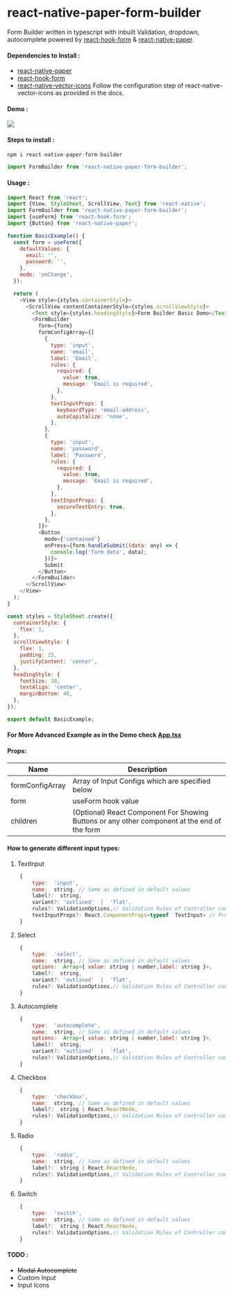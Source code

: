 # react-native-paper-form-builder

Form Builder written in typescript with inbuilt Validation, dropdown, autocomplete powered by [react-hook-form](https://react-hook-form.com/) & [react-native-paper](https://callstack.github.io/react-native-paper/).

#### Dependencies to Install :

- [react-native-paper](https://www.npmjs.com/package/react-native-paper)
- [react-hook-form](https://www.npmjs.com/package/react-hook-form)
- [react-native-vector-icons](https://www.npmjs.com/package/react-native-vector-icons) Follow the configuration step of react-native-vector-icons as provided in the docs.

#### Demo :

![](https://i.ibb.co/CHwmKJN/ezgif-1-894da084218f.gif)

#### Steps to install :

```javascript
npm i react-native-paper-form-builder
```

```javascript
import FormBuilder from 'react-native-paper-form-builder';
```

#### Usage :

```javascript
import React from 'react';
import {View, StyleSheet, ScrollView, Text} from 'react-native';
import FormBuilder from 'react-native-paper-form-builder';
import {useForm} from 'react-hook-form';
import {Button} from 'react-native-paper';

function BasicExample() {
  const form = useForm({
    defaultValues: {
      email: '',
      password: '',
    },
    mode: 'onChange',
  });

  return (
    <View style={styles.containerStyle}>
      <ScrollView contentContainerStyle={styles.scrollViewStyle}>
        <Text style={styles.headingStyle}>Form Builder Basic Demo</Text>
        <FormBuilder
          form={form}
          formConfigArray={[
            {
              type: 'input',
              name: 'email',
              label: 'Email',
              rules: {
                required: {
                  value: true,
                  message: 'Email is required',
                },
              },
              textInputProps: {
                keyboardType: 'email-address',
                autoCapitalize: 'none',
              },
            },
            {
              type: 'input',
              name: 'password',
              label: 'Password',
              rules: {
                required: {
                  value: true,
                  message: 'Email is required',
                },
              },
              textInputProps: {
                secureTextEntry: true,
              },
            },
          ]}>
          <Button
            mode={'contained'}
            onPress={form.handleSubmit((data: any) => {
              console.log('form data', data);
            })}>
            Submit
          </Button>
        </FormBuilder>
      </ScrollView>
    </View>
  );
}

const styles = StyleSheet.create({
  containerStyle: {
    flex: 1,
  },
  scrollViewStyle: {
    flex: 1,
    padding: 15,
    justifyContent: 'center',
  },
  headingStyle: {
    fontSize: 30,
    textAlign: 'center',
    marginBottom: 40,
  },
});

export default BasicExample;
```

#### For More Advanced Example as in the Demo check [App.tsx](https://github.com/fateh999/react-native-paper-form-builder/blob/master/App.tsx)

#### Props:

| Name            | Description                                                                                  |
| --------------- | -------------------------------------------------------------------------------------------- |
| formConfigArray | Array of Input Configs which are specified below                                             |
| form            | useForm hook value                                                                           |
| children        | (Optional) React Component For Showing Buttons or any other component at the end of the form |  | children | Optional React Component For Showing Buttons or any other component at the end of the form |

#### How to generate different input types:

1.  TextInput

```javascript
	{
		type:  'input',
		name:  string, // Same as defined in default values
		label?:  string,
		variant?: 'outlined'  |  'flat',
		rules?: ValidationOptions,// Validation Rules of Controller component from React Hook Form
		textInputProps?: React.ComponentProps<typeof  TextInput> // Props of React Native Paper TextInput
	}
```

2.  Select

```javascript
	{
		type:  'select',
		name:  string, // Same as defined in default values
		options:  Array<{ value: string | number,label: string }>,
		label?:  string,
		variant?: 'outlined'  |  'flat',
		rules?: ValidationOptions,// Validation Rules of Controller component from React Hook Form
	}
```

3.  Autocomplete

```javascript
	{
		type:  'autocomplete',
		name:  string, // Same as defined in default values
		options:  Array<{ value: string | number,label: string }>,
		label?:  string,
		variant?: 'outlined'  |  'flat',
		rules?: ValidationOptions,// Validation Rules of Controller component from React Hook Form
	}
```

4.  Checkbox

```javascript
	{
		type:  'checkbox',
		name:  string, // Same as defined in default values
		label?:  string | React.ReactNode,
		rules?: ValidationOptions,// Validation Rules of Controller component from React Hook Form
	}
```

5.  Radio

```javascript
	{
		type:  'radio',
		name:  string, // Same as defined in default values
		label?:  string | React.ReactNode,
		rules?: ValidationOptions,// Validation Rules of Controller component from React Hook Form
	}
```

6. Switch

```javascript
	{
		type:  'switch',
		name:  string, // Same as defined in default values
		label?:  string | React.ReactNode,
		rules?: ValidationOptions,// Validation Rules of Controller component from React Hook Form
	}
```

#### TODO :

- ~~Modal Autocomplete~~
- Custom Input
- Input Icons
